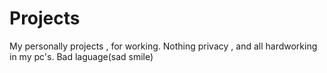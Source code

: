 # Projects
My personally projects , for working.
Nothing privacy , and all hardworking in my pc's.
Bad laguage(sad smile) 
